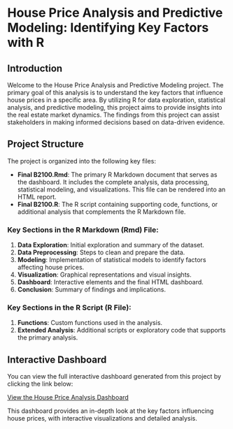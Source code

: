 # House Price Analysis and Predictive Modeling: Identifying Key Factors with R
## Introduction

Welcome to the House Price Analysis and Predictive Modeling project. The primary goal of this analysis is to understand the key factors that influence house prices in a specific area. By utilizing R for data exploration, statistical analysis, and predictive modeling, this project aims to provide insights into the real estate market dynamics. The findings from this project can assist stakeholders in making informed decisions based on data-driven evidence.
## Project Structure

The project is organized into the following key files:

- **Final B2100.Rmd**: The primary R Markdown document that serves as the dashboard. It includes the complete analysis, data processing, statistical modeling, and visualizations. This file can be rendered into an HTML report.
- **Final B2100.R**: The R script containing supporting code, functions, or additional analysis that complements the R Markdown file.

### Key Sections in the R Markdown (Rmd) File:
1. **Data Exploration**: Initial exploration and summary of the dataset.
2. **Data Preprocessing**: Steps to clean and prepare the data.
3. **Modeling**: Implementation of statistical models to identify factors affecting house prices.
4. **Visualization**: Graphical representations and visual insights.
5. **Dashboard**: Interactive elements and the final HTML dashboard.
6. **Conclusion**: Summary of findings and implications.

### Key Sections in the R Script (R File):
1. **Functions**: Custom functions used in the analysis.
2. **Extended Analysis**: Additional scripts or exploratory code that supports the primary analysis.

## Interactive Dashboard

You can view the full interactive dashboard generated from this project by clicking the link below:

[View the House Price Analysis Dashboard](https://niv561.github.io/R-Project-Niv-Yosef/Final%20Project%20B2100.html)


This dashboard provides an in-depth look at the key factors influencing house prices, with interactive visualizations and detailed analysis.
